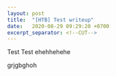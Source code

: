 ```yaml
---
layout: post
title:  "[HTB] Test writeup"
date:   2020-08-29 09:29:20 +0700
excerpt_separator: <!--CUT-->
---
```


Test Test ehehhehehe

<!--CUT-->

grjgbghoh